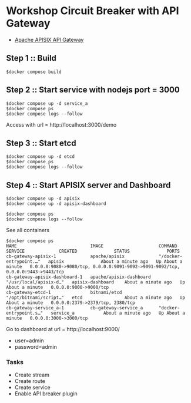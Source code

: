 # Workshop Circuit Breaker with API Gateway
* [Apache APISIX API Gateway](https://apisix.apache.org/)

## Step 1 :: Build
```
$docker compose build
```

## Step 2 :: Start service with nodejs port = 3000
```
$docker compose up -d service_a
$docker compose ps
$docker compose logs --follow
```

Access with url = http://localhost:3000/demo

## Step 3 :: Start etcd
```
$docker compose up -d etcd
$docker compose ps
$docker compose logs --follow
```

## Step 4 :: Start APISIX server and Dashboard
```
$docker compose up -d apisix
$docker compose up -d apisix-dashboard

$docker compose ps
$docker compose logs --follow
```
See all containers
```
$docker compose ps
NAME                            IMAGE                     COMMAND                  SERVICE             CREATED              STATUS              PORTS
cb-gateway-apisix-1             apache/apisix             "/docker-entrypoint.…"   apisix              About a minute ago   Up About a minute   0.0.0.0:9080->9080/tcp, 0.0.0.0:9091-9092->9091-9092/tcp, 0.0.0.0:9443->9443/tcp
cb-gateway-apisix-dashboard-1   apache/apisix-dashboard   "/usr/local/apisix-d…"   apisix-dashboard    About a minute ago   Up About a minute   0.0.0.0:9000->9000/tcp
cb-gateway-etcd-1               bitnami/etcd              "/opt/bitnami/script…"   etcd                About a minute ago   Up About a minute   0.0.0.0:2379->2379/tcp, 2380/tcp
cb-gateway-service_a-1          cb-gateway-service_a      "docker-entrypoint.s…"   service_a           About a minute ago   Up About a minute   0.0.0.0:3000->3000/tcp
```

Go to dashboard at url = http://localhost:9000/
* user=admin
* password=admin

### Tasks
* Create stream
* Create route
* Create service
* Enable API breaker plugin



